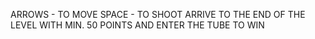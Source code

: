 ARROWS - TO MOVE
SPACE - TO SHOOT
ARRIVE TO THE END OF THE LEVEL WITH MIN. 50 POINTS AND ENTER THE TUBE TO WIN
